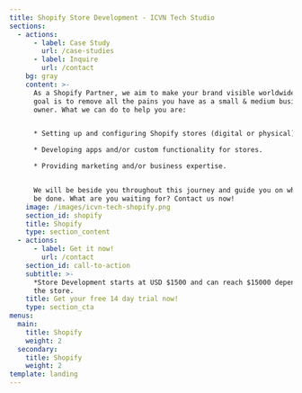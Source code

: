 ```yaml
---
title: Shopify Store Development - ICVN Tech Studio
sections:
  - actions:
      - label: Case Study
        url: /case-studies
      - label: Inquire
        url: /contact
    bg: gray
    content: >-
      As a Shopify Partner, we aim to make your brand visible worldwide. Our
      goal is to remove all the pains you have as a small & medium business
      owner. What we can do to help you are:


      * Setting up and configuring Shopify stores (digital or physical)

      * Developing apps and/or custom functionality for stores.

      * Providing marketing and/or business expertise.


      We will be beside you throughout this journey and guide you on what has to
      be done. What are you waiting for? Contact us now!
    image: /images/icvn-tech-shopify.png
    section_id: shopify
    title: Shopify
    type: section_content
  - actions:
      - label: Get it now!
        url: /contact
    section_id: call-to-action
    subtitle: >-
      *Store Development starts at USD $1500 and can reach $15000 depending on
      the store.
    title: Get your free 14 day trial now!
    type: section_cta
menus:
  main:
    title: Shopify
    weight: 2
  secondary:
    title: Shopify
    weight: 2
template: landing
---
```


